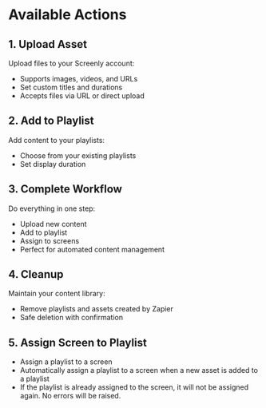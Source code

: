 # Available Actions

## 1. Upload Asset

Upload files to your Screenly account:

- Supports images, videos, and URLs
- Set custom titles and durations
- Accepts files via URL or direct upload

## 2. Add to Playlist

Add content to your playlists:

- Choose from your existing playlists
- Set display duration

## 3. Complete Workflow

Do everything in one step:

- Upload new content
- Add to playlist
- Assign to screens
- Perfect for automated content management

## 4. Cleanup

Maintain your content library:

- Remove playlists and assets created by Zapier
- Safe deletion with confirmation

## 5. Assign Screen to Playlist

- Assign a playlist to a screen
- Automatically assign a playlist to a screen when a new asset is added to a playlist
- If the playlist is already assigned to the screen, it will not be assigned again. No errors will be raised.
